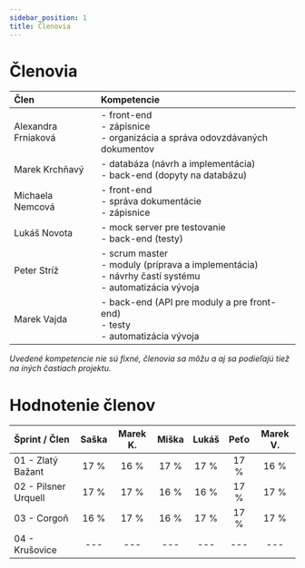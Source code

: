 ```yaml
---
sidebar_position: 1
title: Členovia
---
```


# Členovia

| Člen                  | Kompetencie         |
| :-----------          |  :-----------       | 
| Alexandra Frniaková   | - front-end<br> - zápisnice<br> - organizácia a správa odovzdávaných dokumentov |
| Marek Krchňavý        | - databáza (návrh a implementácia)<br> - back-end (dopyty na databázu) |
| Michaela Nemcová      | - front-end<br> - správa dokumentácie<br> - zápisnice |
| Lukáš Novota          | - mock server pre testovanie<br> - back-end (testy) |
| Peter Stríž           | - scrum master<br> - moduly (príprava a implementácia)<br> - návrhy častí systému<br> - automatizácia vývoja |
| Marek Vajda           | - back-end (API pre moduly a pre front-end)<br> - testy<br> - automatizácia vývoja |

_Uvedené kompetencie nie sú fixné, členovia sa môžu a aj sa podieľajú tiež na iných častiach projektu._

# Hodnotenie členov

| Šprint / Člen         | Saška         | Marek K.      | Miška         | Lukáš         | Peťo          | Marek V.      |
| :-----------          | :-----------: | :-----------: | :-----------: | :-----------: | :-----------: | :-----------: |
| 01 - Zlatý Bažant     | 17 %          | 16 %          | 17 %          | 17 %          | 17 %          | 16 %          |
| 02 - Pilsner Urquell  | 17 %          | 17 %          | 16 %          | 16 %          | 17 %          | 17 %          |
| 03 - Corgoň           | 16 %          | 17 %          | 16 %          | 17 %          | 17 %          | 17 %          |
| 04 - Krušovice        | ---           | ---           | ---           | ---           | ---           | ---           | 
